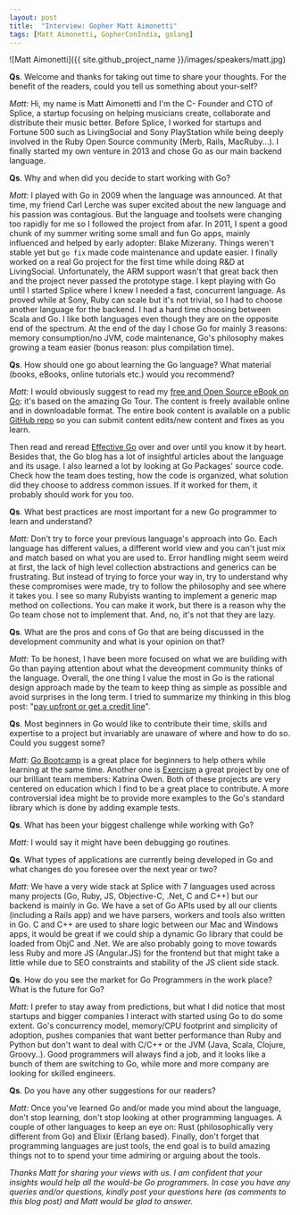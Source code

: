 ```yaml
---
layout: post
title:  "Interview: Gopher Matt Aimonetti"
tags: [Matt Aimonetti, GopherConIndia, golang]
---
```


![Matt Aimonetti]({{ site.github_project_name }}/images/speakers/matt.jpg)

**Qs**. Welcome and thanks for taking out time to share your thoughts. For the benefit of the readers, could you tell us something about your-self?

_Matt:_ Hi, my name is Matt Aimonetti and I'm the C- Founder and CTO of Splice, a startup focusing on helping musicians create, collaborate and distribute their music better. Before Splice, I worked for startups and Fortune 500 such as LivingSocial and Sony PlayStation while being deeply involved in the Ruby Open Source community (Merb, Rails, MacRuby...). I finally started my own venture in 2013 and chose Go as our main backend language.

**Qs**. Why and when did you decide to start working with Go?

_Matt:_ I played with Go in 2009 when the language was announced. At that time, my friend Carl Lerche was super excited about the new language and his passion was contagious. But the language and toolsets were changing too rapidly for me so I followed the project from afar. In 2011, I spent a good chunk of my summer writing some small and fun Go apps, mainly influenced and helped by early adopter: Blake Mizerany. Things weren't stable yet but `go fix` made code maintenance and update easier. I finally worked on a real Go project for the first time while doing R&D at LivingSocial. Unfortunately, the ARM support wasn't that great back then and the project never passed the prototype stage. I kept playing with Go until I started Splice where I knew I needed a fast, concurrent language. As proved while at Sony, Ruby can scale but it's not trivial, so I had to choose another language for the backend. I had a hard time choosing between Scala and Go. I like both languages even though they are on the opposite end of the spectrum. At the end of the day I chose Go for mainly 3 reasons: memory consumption/no JVM, code maintenance, Go's philosophy makes growing a team easier (bonus reason: plus compilation time).

**Qs**. How should one go about learning the Go language? What material (books, eBooks, online tutorials etc.) would you recommend?

_Matt:_ I would obviously suggest to read my [free and Open Source eBook on Go](http://www.golangbootcamp.com/): it's based on the amazing Go Tour. The content is freely available online and in downloadable format. The entire book content is available on a public [GitHub repo](https://github.com/gobootcamp/book) so you can submit content edits/new content and fixes as you learn.

Then read and reread [Effective Go](http://golang.org/doc/effective_go.html) over and over until you know it by heart. Besides that, the Go blog has a lot of insightful articles about the language and its usage. I also learned a lot by looking at Go Packages' source code. Check how the team does testing, how the code is organized, what solution did they choose to address common issues. If it worked for them, it probably should work for you too.

**Qs**. What best practices are most important for a new Go programmer to learn and understand?

_Matt:_ Don't try to force your previous language's approach into Go. Each language has different values, a different world view and you can't just mix and match based on what you are used to. Error handling might seem weird at first, the lack of high level collection abstractions and generics can be frustrating. But instead of trying to force your way in, try to understand why these compromises were made, try to follow the philosophy and see where it takes you. I see so many Rubyists wanting to implement a generic map method on collections. You can make it work, but there is a reason why the Go team chose not to implement that. And, no, it's not that they are lazy.

**Qs**. What are the pros and cons of Go that are being discussed in the development community and what is your opinion on that?

_Matt:_ To be honest, I have been more focused on what we are building with Go than paying attention about what the deveopment community thinks of the language. Overall, the one thing I value the most in Go is the rational design approach made by the team to keep thing as simple as possible and avoid surprises in the long term. I tried to summarize my thinking in this blog post: "[pay upfront or get a credit line](https://blog.splice.com/golang-improved-simplicity-reduced-maintenance/)".

**Qs**. Most beginners in Go would like to contribute their time, skills and expertise to a project but invariably are unaware of where and how to do so. Could you suggest some?

_Matt:_ [Go Bootcamp](http://www.golangbootcamp.com/) is a great place for beginners to help others while learning at the same time. Another one is [Exercism](http://exercism.io/) a great project by one of our brilliant team members: Katrina Owen. Both of these projects are very centered on education which I find to be a great place to contribute. A more controversial idea might be to provide more examples to the Go's standard library which is done by adding example tests.

**Qs**. What has been your biggest challenge while working with Go?

_Matt:_ I would say it might have been debugging go routines.

**Qs**. What types of applications are currently being developed in Go and what changes do you foresee over the next year or two?

_Matt:_ We have a very wide stack at Splice with 7 languages used across many projects (Go, Ruby, JS, Objective-C, .Net, C and C++) but our backend is mainly in Go. We have a set of Go APIs used by all our clients (including a Rails app) and we have parsers, workers and tools also written in Go. C and C++ are used to share logic between our Mac and Windows apps, it would be great if we could ship a dynamic Go library that could be loaded from ObjC and .Net. We are also probably going to move towards less Ruby and more JS (Angular.JS) for the frontend but that might take a little while due to SEO constraints and stability of the JS client side stack.

**Qs**. How do you see the market for Go Programmers in the work place? What is the future for Go?

_Matt:_ I prefer to stay away from predictions, but what I did notice that most startups and bigger companies I interact with started using Go to do some extent. Go's concurrency model, memory/CPU footprint and simplicity of adoption, pushes companies that want better performance than Ruby and Python but don't want to deal with C/C++ or the JVM (Java, Scala, Clojure, Groovy..). Good programmers will always find a job, and it looks like a bunch of them are switching to Go, while more and more company are looking for skilled engineers.

**Qs**. Do you have any other suggestions for our readers?

_Matt:_ Once you've learned Go and/or made you mind about the language, don't stop learning, don't stop looking at other programming languages. A couple of other languages to keep an eye on: Rust (philosophically very different from Go) and Elixir (Erlang based). Finally, don't forget that programming languages are just tools, the end goal is to build amazing things not to to spend your time admiring or arguing about the tools.

_Thanks Matt for sharing your views with us. I am confident that your insights would help all the would-be Go programmers. In case you have any queries and/or questions, kindly post your questions here (as comments to this blog post) and Matt would be glad to answer._
